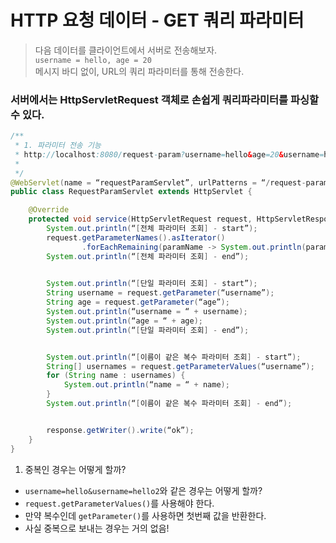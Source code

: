 # HTTP 요청 데이터 - GET 쿼리 파라미터 
> 다음 데이터를 클라이언트에서 서버로 전송해보자. <br/>
> `username = hello, age = 20` <br/>
>  메시지 바디 없이, URL의 쿼리 파라미터를 통해 전송한다. 

### 서버에서는 HttpServletRequest 객체로 손쉽게 쿼리파라미터를 파싱할 수 있다. 
```java
/**
 * 1. 파라미터 전송 기능
 * http://localhost:8080/request-param?username=hello&age=20&username=hello2
 *
 */
@WebServlet(name = “requestParamServlet”, urlPatterns = “/request-param”)
public class RequestParamServlet extends HttpServlet {

    @Override
    protected void service(HttpServletRequest request, HttpServletResponse response) throws ServletException, IOException {
        System.out.println(“[전체 파라미터 조회] - start”);
        request.getParameterNames().asIterator()
                .forEachRemaining(paramName -> System.out.println(paramName + “=“ + request.getParameter(paramName)));
        System.out.println(“[전체 파라미터 조회] - end”);
     

        System.out.println(“[단일 파라미터 조회] - start”);
        String username = request.getParameter(“username”);
        String age = request.getParameter(“age”);
        System.out.println(“username = “ + username);
        System.out.println(“age = “ + age);
        System.out.println(“[단일 파라미터 조회] - end”);


        System.out.println(“[이름이 같은 복수 파라미터 조회] - start”);
        String[] usernames = request.getParameterValues(“username”);
        for (String name : usernames) {
            System.out.println(“name = “ + name);
        }
        System.out.println(“[이름이 같은 복수 파라미터 조회] - end”);


        response.getWriter().write(“ok”);
    }
}
```

1. 중복인 경우는 어떻게 할까? 
* `username=hello&username=hello2`와 같은 경우는 어떻게 할까? 
* `request.getParameterValues()`를 사용해야 한다.
* 만약 복수인데 `getParameter()`를 사용하면 첫번째 값을 반환한다.
* 사실 중복으로 보내는 경우는 거의 없음!
